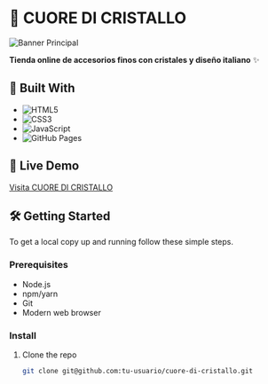<a name="PRACTICA4andreaariassanchez.github.io"></a>

# 💎 CUORE DI CRISTALLO 

![Banner Principal](https://i.imgur.com/JrQ6f0E.jpg)

**Tienda online de accesorios finos con cristales y diseño italiano** ✨

## 🌟 Built With

- ![HTML5](https://img.shields.io/badge/HTML5-E34F26?style=for-the-badge&logo=html5&logoColor=white)
- ![CSS3](https://img.shields.io/badge/CSS3-1572B6?style=for-the-badge&logo=css3&logoColor=white)
- ![JavaScript](https://img.shields.io/badge/JavaScript-F7DF1E?style=for-the-badge&logo=javascript&logoColor=black)
- ![GitHub Pages](https://img.shields.io/badge/GitHub%20Pages-222222?style=for-the-badge&logo=GitHub%20Pages&logoColor=white)

## 🚀 Live Demo

[Visita CUORE DI CRISTALLO](https://tusuario.github.io/cuore-di-cristallo)

## 🛠 Getting Started

To get a local copy up and running follow these simple steps.

### Prerequisites

- Node.js
- npm/yarn
- Git
- Modern web browser

### Install

1. Clone the repo
   ```sh
   git clone git@github.com:tu-usuario/cuore-di-cristallo.git

